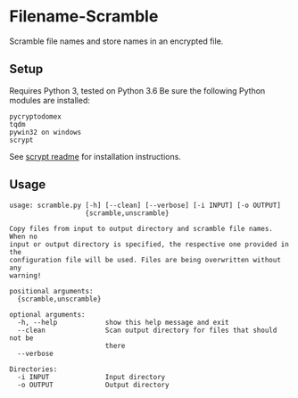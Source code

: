 # Filename-Scramble
Scramble file names and store names in an encrypted file.

## Setup
Requires Python 3, tested on Python 3.6
Be sure the following Python modules are installed:
```
pycryptodomex
tqdm
pywin32 on windows
scrypt
```
See [scrypt readme](https://bitbucket.org/mhallin/py-scrypt/src/default/README.rst) for installation instructions.

## Usage
```
usage: scramble.py [-h] [--clean] [--verbose] [-i INPUT] [-o OUTPUT]
                   {scramble,unscramble}

Copy files from input to output directory and scramble file names. When no
input or output directory is specified, the respective one provided in the
configuration file will be used. Files are being overwritten without any
warning!

positional arguments:
  {scramble,unscramble}

optional arguments:
  -h, --help            show this help message and exit
  --clean               Scan output directory for files that should not be
                        there
  --verbose

Directories:
  -i INPUT              Input directory
  -o OUTPUT             Output directory
  ```
